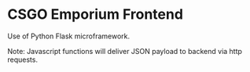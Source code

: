 CSGO Emporium Frontend
====================
Use of Python Flask microframework.


Note: Javascript functions will deliver JSON payload 
      to backend via http requests.
